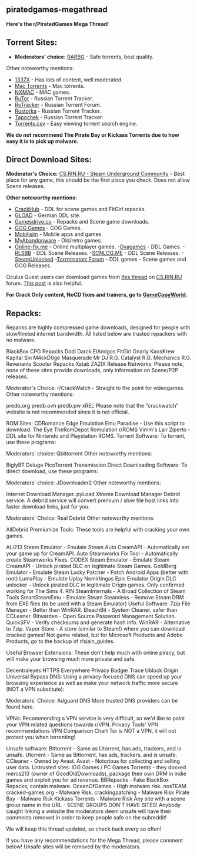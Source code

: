 ## piratedgames-megathread

**Here's the r/PiratedGames Mega Thread!**

## **Torrent Sites:**
- **Moderators' choice:** [RARBG](https://rarbg.to/) - Safe torrents, best quality.

Other noteworthy mentions:

- [1337X](https://1337x.to/) - Has lots of content, well moderated.
- [Mac Torrents](https://mac-torrents.io/mac-games/) - Mac torrents.
- [NXMAC](https://nxmac.com/) - MAC games.
- [RuTor](http://www.rutor.info/) - Russian Torrent Tracker.
- [RuTracker](https://rutracker.org/) - Russian Torrent Forum.
- [Rustorka](http://rustorka.com/) - Russian Torrent Tracker.
- [Tapochek](https://tapochek.net/index.php) - Russian Torrent Tracker.
- [Torrents.csv](https://torrents-csv.ml/) - Easy viewing torrent search engine.

**We do not recommend The Pirate Bay or Kickass Torrents due to how easy it is to pick up malware.**

## **Direct Download Sites:**
**Moderator's Choice:** [CS.RIN.RU - Steam Underground Community](https://cs.rin.ru/forum/) - Best place for any game, this should be the first place you check. Does not allow Scene releases.

**Other noteworthy mentions:**

- [CrackHub](https://crackhub.site/) - DDL for scene games and FitGirl repacks.
- [GLOAD](https://gload.cc/) - German DDL site.
- [Gamesdrive.co](https://gamesdrive.co/) - Repacks and Scene game downloads.
- [GOG Games](https://gog-games.com/) - GOG Games.
- [Mobilisim](https://forum.mobilism.org/index.php) - Mobile apps and games.
- [MyAbandonware](https://www.myabandonware.com/) - Old/retro games.
- [Online-fix.me](https://online-fix.me/) - Online multiplayer games.
-[Ovagames](http://www.ovagames.com/) - DDL Games.
-[RLSBB](https://rlsbb.ru/) - DDL Scene Releases.
-[SCNLOG.ME](https://scnlog.me/) - DDL Scene Releases.
-[SteamUnlocked](https://steamunlocked.net/)
-[Torrminatorr Forum](https://forum.torrminatorr.com/) - DDL games - Scene games and GOG Releases.

Oculus Quest users can download games from [this thread](https://cs.rin.ru/forum/viewtopic.php?f=38&t=103122) on [CS.RIN.RU](http://cs.rin.ru/) forum. [This post](https://cs.rin.ru/forum/viewtopic.php?p=2077062#p2077062) is also helpful.

**For Crack Only content, NoCD fixes and trainers, go to [GameCopyWorld](https://gamecopyworld.com/games/index.php).**

## **Repacks:**
Repacks are highly compressed game downloads, designed for people with slow/limited internet bandwidth. All listed below are trusted repackers with no malware.

BlackBox
CPG Repacks
Dodi
Darck
ElAmigos
FitGirl
Gnarly
KaosKrew
Kapital Sin
M4ckD0ge
Masquerade
Mr DJ
R.G. Catalyst
R.G. Mechanics
R.G. Revenants
Scooter Repacks
Xatab
ZAZIX
Release Networks:
Please note, none of these sites provide downloads, only information on Scene/P2P releases.

Moderator's Choice: r/CrackWatch - Straight to the point for videogames.
Other noteworthy mentions:

predb.org
predb.ovh
predb.pw
xREL
Please note that the "crackwatch" website is not recommended since it is not official.

ROM Sites:
CDRomance
Edge Emulation
Emu Paradise - Use this script to download.
The Eye
TheRomDepot
Romulation
r/ROMS
Vimm's Lair
Ziperto - DDL site for Nintendo and Playstation ROMS.
Torrent Software:
To torrent, use these programs:

Moderators' choice: Qbittorrent
Other noteworthy mentions:

BiglyBT
Deluge
PicoTorrent
Transmission
Direct Downloading Software:
To direct download, use these programs:

Moderators' choice: JDownloader2
Other noteworthy mentions:

Internet Download Manager.
pyLoad
Xtreme Download Manager
Debrid service:
A debrid service will convert premium / slow file host links into faster download links, just for you.

Moderators' Choice: Real Debrid
Other noteworthy mentions:

AllDebrid
Premiumize
Tools:
These tools are helpful with cracking your own games.

ALi213 Steam Emulator - Emulate Steam
Auto CreamAPI - Automatically set your game up for CreamAPI.
Auto Steamworks Fix Tool - Automatically create Steamworks Fixes.
CODEX Steam Emulator - Emulate Steam
CreamAPI - Unlock pirated DLC on legitimate Steam Games.
GoldBerg Emulator - Emulate Steam
Lucky Patcher - Patch Android Apps (better with root)
LumaPlay - Emulate Uplay
Nemirtingas Epic Emulator
Origin DLC unlocker - Unlock pirated DLC in legitimate Origin games. Only confirmed working for The Sims 4.
RIN SteamInternals - A Broad Collection of Steam Tools
SmartSteamEmu - Emulate Steam
Steamless - Remove Steam DRM from EXE files (to be used with a Steam Emulator)
Useful Software:
7zip File Manager - Better than WinRAR.
BleachBit - System Cleaner, safer than CCLeaner.
Bitwarden - Open Source Password Management Solution.
QuickSFV - Verify checksums and generate hash info.
WinRAR - Alternative to 7zip.
Vapor Store - A store (similar to Steam!) where you can download cracked games!
Not game related, but for Microsoft Products and Adobe Products, go to the backup of r/sjain_guides.

Useful Browser Extensions:
These don't help much with online piracy, but will make your browsing much more private and safe.

Decentraleyes
HTTPS Everywhere
Privacy Badger
Trace
Ublock Origin
Universal Bypass
DNS:
Using a privacy-focused DNS can speed up your browsing experience as well as make your network traffic more secure (NOT a VPN substitute):

Moderators' Choice: Adguard DNS
More trusted DNS providers can be found here.

VPNs:
Recommending a VPN service is very difficult, so we'd like to point your VPN related questions towards r/VPN.
Privacy Tools' VPN recommendations
VPN Comparison Chart
Tor is NOT a VPN, it will not protect you when torrenting!

Unsafe software:
Bittorrent - Same as Utorrent, has ads, trackers, and is unsafe.
Utorrent - Same as Bittorrent, has ads, trackers, and is unsafe.
CCleaner - Owned by Avast.
Avast - Notorious for collecting and selling user data.
Untrusted sites:
IGG Games / PC Games Torrents - they doxxed mercs213 (owner of GoodOldDownloads), package their own DRM in indie games and exploit you for ad revenue.
BBRepacks - Fake BlackBox Repacks, contain malware.
OceanOfGames - High malware risk.
nosTEAM
cracked-games.org - Malware Risk.
crackingpatching - Malware Risk
Pirate Bay - Malware Risk
Kickass Torrents - Malware Risk
Any site with a scene group name in the URL - SCENE GROUPS DON'T HAVE SITES!
Anybody caught linking a website the moderators deem unsafe will have their comments removed in order to keep people safe on the subreddit!

We will keep this thread updated, so check back every so often!

If you have any recommendations for the Mega Thread, please comment below! Unsafe sites will be removed by the moderators.
